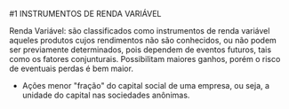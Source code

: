
#1 INSTRUMENTOS DE RENDA VARIÁVEL

Renda Variável: são classificados como instrumentos de renda variável aqueles produtos
cujos rendimentos não são conhecidos, ou não podem ser previamente determinados, pois
dependem de eventos futuros, tais como os fatores conjunturais. Possibilitam maiores
ganhos, porém o risco de eventuais perdas é bem maior.


- Ações
menor "fração" do capital social de uma empresa, ou seja, a unidade do
capital nas sociedades anônimas.
